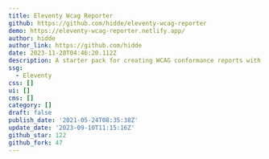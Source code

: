 ```yaml
---
title: Eleventy Wcag Reporter
github: https://github.com/hidde/eleventy-wcag-reporter
demo: https://eleventy-wcag-reporter.netlify.app/
author: hidde
author_link: https://github.com/hidde
date: 2023-11-28T04:46:20.112Z
description: A starter pack for creating WCAG conformance reports with Eleventy
ssg:
  - Eleventy
css: []
ui: []
cms: []
category: []
draft: false
publish_date: '2021-05-24T08:35:38Z'
update_date: '2023-09-10T11:15:16Z'
github_star: 122
github_fork: 47
---
```

